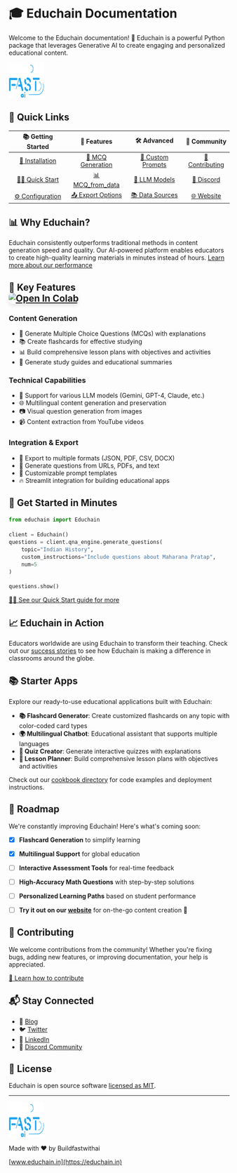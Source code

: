 # 🎓 Educhain Documentation

Welcome to the Educhain documentation! 🚀 Educhain is a powerful Python package that leverages Generative AI to create engaging and personalized educational content.

 <img src="logo.svg" alt="https://www.buildfastwithai.com/" height = 80 width = 80 />

## 🚀 Quick Links

| 📚 Getting Started | 🌟 Features | 🛠️ Advanced | 🤝 Community |
|:----------------:|:---------:|:----------:|:-----------:|
| [🔧 Installation](getting-started/installation.md) | [📝 MCQ Generation](features/mcq_generation.md) | [🎨 Custom Prompts](advanced-usage/custom-prompts.md) | [👥 Contributing](contributing.md) |
| [🏃‍♂️ Quick Start](getting-started/quick-start.md) | [📊 MCQ_from_data](features/mcq_from_data.md) | [🤖 LLM Models](advanced-usage/llm-models.md) | [💬 Discord](https://discord.gg/educhain) |
| [⚙️ Configuration](getting-started/configuration.md) | [📤 Export Options](features/export-options.md) | [📚 Data Sources](advanced-usage/data-sources.md) | [🌐 Website](https://educhain.in) |

## 📊 Why Educhain?

Educhain consistently outperforms traditional methods in content generation speed and quality. Our AI-powered platform enables educators to create high-quality learning materials in minutes instead of hours. [Learn more about our performance](resources/case-studies.md)

## 🌟 Key Features <div align="left"><a href="https://colab.research.google.com/drive/1JNjQz20SRnyRyAN9YtgCzYq4gj8iBTRH?usp=chrome_ntp#scrollTo=VY_TU5FdgQ1e" target="_blank"><img src="https://colab.research.google.com/assets/colab-badge.svg" alt="Open In Colab" style="border-radius: 8px; box-shadow: 0 4px 8px rgba(0,0,0,0.1);"></a></div>

### Content Generation
- 📝 Generate Multiple Choice Questions (MCQs) with explanations
- 📚 Create flashcards for effective studying
- 📊 Build comprehensive lesson plans with objectives and activities
- 📗 Generate study guides and educational summaries

### Technical Capabilities
- 🤖 Support for various LLM models (Gemini, GPT-4, Claude, etc.)
- 🌐 Multilingual content generation and preservation
- 📷 Visual question generation from images
- 📹 Content extraction from YouTube videos

### Integration & Export
- 📁 Export to multiple formats (JSON, PDF, CSV, DOCX)
- 🔗 Generate questions from URLs, PDFs, and text
- 🎨 Customizable prompt templates
- 🔥 Streamlit integration for building educational apps

## 🚀 Get Started in Minutes

```python
from educhain import Educhain

client = Educhain()
questions = client.qna_engine.generate_questions(
    topic="Indian History",
    custom_instructions="Include questions about Maharana Pratap",
    num=5
)

questions.show() 
```

[🏃‍♂️ See our Quick Start guide for more](getting-started/quick-start.md)

## 📈 Educhain in Action

Educators worldwide are using Educhain to transform their teaching. Check out our [success stories](resources/case-studies.md) to see how Educhain is making a difference in classrooms around the globe.

## 📚 Starter Apps

Explore our ready-to-use educational applications built with Educhain:

- **📚 Flashcard Generator**: Create customized flashcards on any topic with color-coded card types
- **🌍 Multilingual Chatbot**: Educational assistant that supports multiple languages
- **📝 Quiz Creator**: Generate interactive quizzes with explanations
- **📖 Lesson Planner**: Build comprehensive lesson plans with objectives and activities

Check out our [cookbook directory](/cookbook/starter-apps/) for code examples and deployment instructions.

## 💸 Roadmap  

We're constantly improving Educhain! Here's what's coming soon:  
 
- [x] **Flashcard Generation** to simplify learning  
- [x] **Multilingual Support** for global education
- [ ] **Interactive Assessment Tools** for real-time feedback
- [ ] **High-Accuracy Math Questions** with step-by-step solutions
- [ ] **Personalized Learning Paths** based on student performance
- [ ] **Try it out on our [website](https://educhain.in)** for on-the-go content creation 🚀


## 🤝 Contributing

We welcome contributions from the community! Whether you're fixing bugs, adding new features, or improving documentation, your help is appreciated.

[🤝 Learn how to contribute](contributing.md)

## 📬 Stay Connected

- 📰 [Blog](https://blog.educhain.in)
- 🐦 [Twitter](https://twitter.com/educhain_ai)
- 💼 [LinkedIn](https://www.linkedin.com/company/educhain-ai)
- 💬 [Discord Community](https://discord.gg/educhain)

## 📄 License

Educhain is open source software [licensed as MIT](https://github.com/educhain/educhain/blob/main/LICENSE).

---

<img src="logo.svg" alt="Educhain Banner" height = 80 width = 80 />

Made with ❤️ by Buildfastwithai

[www.educhain.in](https://educhain.in)
